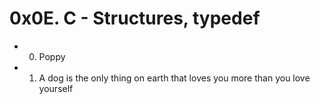 # 0x0E. C - Structures, typedef
- 0. Poppy
- 1. A dog is the only thing on earth that loves you more than you love yourself

